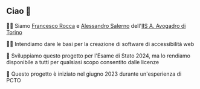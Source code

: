 ## Ciao 👋
🙋‍♀️ Siamo [Francesco Rocca](https://github.com/Francesco-Rocca) e [Alessandro Salerno](https://github.com/Alessandro-Salerno) dell'[IIS A. Avogadro di Torino](https://www.sito.itisavogadro.org) <br>

👨‍🦽 Intendiamo dare le basi per la creazione di software di accessibilità web <br>

🌈 Sviluppiamo questo progetto per l'Esame di Stato 2024, ma lo rendiamo disponibile a tutti per qualsiasi scopo consentito dalle licenze <br>

🍿 Questo progetto è iniziato nel giugno 2023 durante un'esperienza di PCTO



